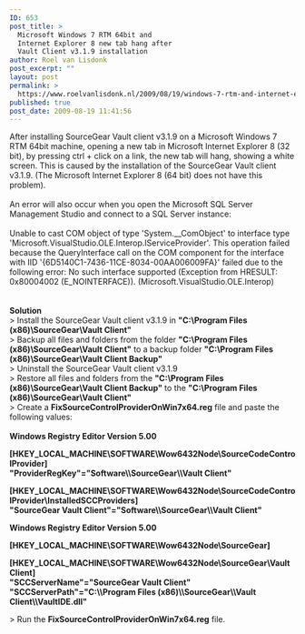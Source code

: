 ```yaml
---
ID: 653
post_title: >
  Microsoft Windows 7 RTM 64bit and
  Internet Explorer 8 new tab hang after
  Vault Client v3.1.9 installation
author: Roel van Lisdonk
post_excerpt: ""
layout: post
permalink: >
  https://www.roelvanlisdonk.nl/2009/08/19/windows-7-rtm-and-internet-explorer-8-new-tab-hang-ctrl-click/
published: true
post_date: 2009-08-19 11:41:56
---
```

<p>After installing SourceGear Vault client v3.1.9 on a Microsoft Windows 7 RTM 64bit machine, opening a new tab in Microsoft Internet Explorer 8 (32 bit), by pressing ctrl + click on a link, the new tab will hang, showing a white screen. This is caused by the installation of the SourceGear Vault client v3.1.9. (The Microsoft Internet Explorer 8 (64 bit) does not have this problem).    <br />    <br />An error will also occur when you open the Microsoft SQL Server Management Studio and connect to a SQL Server instance:    <br />    <br />Unable to cast COM object of type 'System.__ComObject' to interface type 'Microsoft.VisualStudio.OLE.Interop.IServiceProvider'. This operation failed because the QueryInterface call on the COM component for the interface with IID '{6D5140C1-7436-11CE-8034-00AA006009FA}' failed due to the following error: No such interface supported (Exception from HRESULT: 0x80004002 (E_NOINTERFACE)). (Microsoft.VisualStudio.OLE.Interop)    <br />    <br />    <br /><strong>Solution      <br /></strong>&gt; Install the SourceGear Vault client v3.1.9 in <strong>&quot;C:\Program Files (x86)\SourceGear\Vault Client&quot;</strong>    <br />&gt; Backup all files and folders from the folder <strong>&quot;C:\Program Files (x86)\SourceGear\Vault Client&quot;</strong> to a backup folder <strong>&quot;</strong><strong>C:\Program Files (x86)\SourceGear\Vault Client Backup<strong>&quot;</strong></strong>    <br />&gt; Uninstall the SourceGear Vault client v3.1.9    <br />&gt; Restore all files and folders from the <strong>&quot;</strong><strong>C:\Program Files (x86)\SourceGear\Vault Client Backup<strong>&quot;</strong></strong> to the <strong>&quot;C:\Program Files (x86)\SourceGear\Vault Client&quot;     <br /></strong>&gt; Create a <strong>FixSourceControlProviderOnWin7x64.reg</strong> file and paste the following values:    <br />    <br /><strong>Windows Registry Editor Version 5.00 </strong></p>  <p><strong>[HKEY_LOCAL_MACHINE\SOFTWARE\Wow6432Node\SourceCodeControlProvider]     <br />&quot;ProviderRegKey&quot;=&quot;Software\\SourceGear\\Vault Client&quot; </strong></p>  <p><strong>[HKEY_LOCAL_MACHINE\SOFTWARE\Wow6432Node\SourceCodeControlProvider\InstalledSCCProviders]     <br />&quot;SourceGear Vault Client&quot;=&quot;Software\\SourceGear\\Vault Client&quot; </strong></p>  <p><strong>Windows Registry Editor Version 5.00 </strong></p>  <p><strong>[HKEY_LOCAL_MACHINE\SOFTWARE\Wow6432Node\SourceGear] </strong></p>  <p><strong>[HKEY_LOCAL_MACHINE\SOFTWARE\Wow6432Node\SourceGear\Vault Client]     <br />&quot;SCCServerName&quot;=&quot;SourceGear Vault Client&quot;      <br />&quot;SCCServerPath&quot;=&quot;C:\\Program Files (x86)\\SourceGear\\Vault Client\\VaultIDE.dll&quot;</strong></p>  <p>&gt; Run the <strong>FixSourceControlProviderOnWin7x64.reg</strong> file.    </p>
